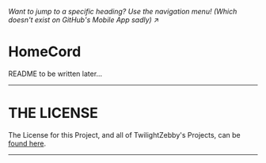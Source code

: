 *Want to jump to a specific heading? Use the navigation menu! (Which doesn't exist on GitHub's Mobile App sadly)* ↗

# HomeCord

README to be written later...

---

# THE LICENSE
The License for this Project, and all of TwilightZebby's Projects, can be [found here](https://github.com/TwilightZebby/license/blob/main/license.md).

---